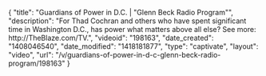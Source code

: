 {
    "title": "Guardians of Power in D.C. | \"Glenn Beck Radio Program\"",
    "description": "For Thad Cochran and others who have spent significant time in Washington D.C., has power what matters above all else? See more: http:\/\/TheBlaze.com\/TV.",
    "videoid": "198163",
    "date_created": "1408046540",
    "date_modified": "1418181877",
    "type": "captivate",
    "layout": "video",
    "url": "\/v\/guardians-of-power-in-d-c-glenn-beck-radio-program\/198163"
}